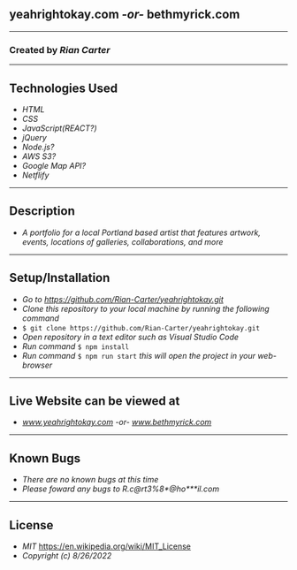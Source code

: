 ## **yeahrightokay.com** *-or-* **bethmyrick.com**
---
### Created by _**Rian Carter**_
---
## Technologies Used
* _HTML_
* _CSS_
* _JavaScript(REACT?)_
* _jQuery_
* _Node.js?_
* _AWS S3?_
* _Google Map API?_
* _Netflify_
---
## Description
* _A portfolio for a local Portland based artist that features artwork, events, locations of galleries, collaborations, and more_
---
## Setup/Installation
* _Go to https://github.com/Rian-Carter/yeahrightokay.git_
* _Clone this repository to your local machine by running the following command_
* `$ git clone https://github.com/Rian-Carter/yeahrightokay.git`
* _Open repository in a text editor such as Visual Studio Code_
* _Run command_ `$ npm install`
* _Run command_ `$ npm run start` _this will open the project in your web-browser_
---
## Live Website can be viewed at
* _www.yeahrightokay.com -or- www.bethmyrick.com_
---
## Known Bugs
* _There are no known bugs at this time_
* _Please foward any bugs to R.c@rt3%8*@ho***il.com_
---
## License
* _MIT_ https://en.wikipedia.org/wiki/MIT_License
* _Copyright (c) 8/26/2022_